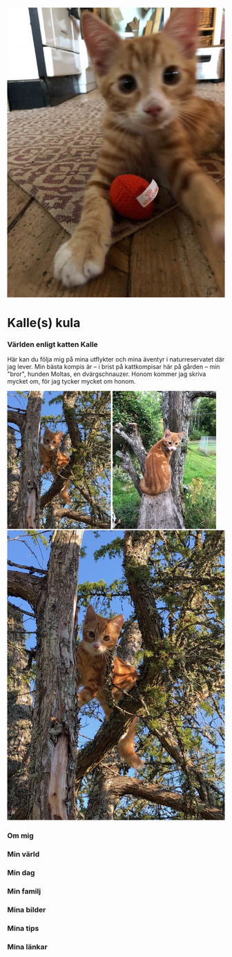 <!DOCTYPE html>
<html>
  <head>
    <meta charset="utf-8">
    <meta http-equiv="Content-Type" content="text/html" charset="iso-8859-1">
    <title>My web project</title>
    <style>
    
  
  body {
    background-image: url("http://flowersheet.com/wp-content/uploads/seamless-background-with-cat-paw-print-stock-illustration-pertaining-to-cat-paw-background.jpg");}
.mitten { 
  text-align: center;
  }
h1 {
 color: black;
 font-size: 120px;
 font-family: 'Indie Flower', cursive;
 
 border: 6px solid brown;
 background-color: orange;
 padding: 10px;
 width: 100%; 
margin: 60px auto;}
img {
  border: 6px solid brown;
width: 70%;
display: block;
margin: 0 auto;
}
.rubrik {
  font-size: 60px;
  
  
}
h3 {
  font-family: 'Indie Flower', cursive;
  font-size: 35px; 
margin: 5px;} 
  
p{
  font-family: 'Indie Flower', cursive;
  font-size: 30px;
  margin: 5px;
background-color: white;} 
  
.kattbilder {margin: 60px;
display: flex;
}
.kattbilder img {
  width: 300px;
  height:100%;
}
.mamma {
  display: flex;
  justify-content: center;
    
}
.sidorutor {
  border: 6px solid brown;
  background-color: orange;
  width: 25%;
}
    </style>
  </head>
  <body>
  


<link href="https://fonts.googleapis.com/css?family=Indie+Flower" rel="stylesheet">
<img src="39087663_10155449028623239_5145842227628474368_n.jpg" alt="foto på katt">

<h1 class="mitten">Kalle(s) kula</h1>
<div class="text">
<h3 class="mitten rubrik">Världen enligt katten Kalle</h3>

<p>Här kan du följa mig på mina utflykter och mina äventyr i naturreservatet där jag lever.       
Min bästa kompis är – i brist på kattkompisar här på gården – min "bror", hunden Moltas, en dvärgschnauzer. Honom kommer jag skriva mycket om, för jag tycker mycket om honom.</p>
</div>
  
<div class="kattbilder">
<img src="IMG_6590.jpg" alt="foto på katt">

<img src="IMG_6602.jpg" alt="foto på katt">

<img src="storkalle.jpg" alt="foto på katt">
</div>

<div class="mamma">
<h3 class="sidorutor">Om mig</h3>
<h3 class="sidorutor">Min värld</h3>
<h3 class="sidorutor">Min dag</h3>
<h3 class="sidorutor">Min familj</h3>
<h3 class="sidorutor">Mina bilder</h3>  
<h3 class="sidorutor">Mina tips</h3>
<h3 class="sidorutor">Mina länkar</h3>
</div>
<a href="http://arstakliniken.se"></a>
  
<a href="https://evidensia.se/klinik/evidensia-sodra-djursjukhuset-kungens-kurva/"></a>
  </body>
</html>
